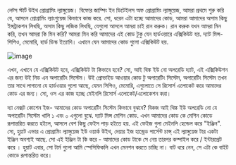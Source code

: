 লেট্স স্টার্ট উইথ প্রোগ্রামিং ল্যাঙ্গুয়েজ। বিফোর জাম্পিং ইন ডিটেইলস অফ প্রোগ্রামিং ল্যাঙ্গুয়েজ, আমরা প্রথমে শুরু করি যে, আসলে প্রোগ্রামিং ল্যাংগুয়েজ কিভাবে কাজ করে. 
সো, ধরেন এটা হচ্ছে আমাদের কোড, আমরা আমাদের অসাম কিছু ইন্সট্রাকশন লিখছি, অসাম কিছু লজিক লিখছি, যেগুলো আসলে আমরা চাই রান করুক। রান করুক যখন আমরা মিন করি, তখন আমরা কি মিন করি? আমরা মিন করি আমাদের এই কোড টুকু যেন হার্ডওয়ারে এক্সিকিউট হয়. দ্যাট মিন্স- সিপিও, মেমোরি,  হার্ড ডিস্ক ইত্যাদি। এখানে যেন আমাদের কোড গুলো এক্সিকিউট হয়. 

![image](https://user-images.githubusercontent.com/26122249/176894611-8c61f9db-d9b8-46ae-b50d-ee0abd73b267.png)

এখন, এখানে যে এক্সিকিউট হবে, এক্সিকিউট টা কিভাবে হবে? সো, আই থিঙ্ক ইউ নো অলরেডি দ্যাট, এই এক্সিকিউশন  এর জন্য উই নিড এন অপারেটিং সিস্টেম। উই প্রোভাইড আওয়ার কোড টু অপারেটিং সিস্টেম,  অপারেটিং সিস্টেম তখন তার সাথে লাগানো যে হার্ডওয়ার গুলো আছে, যেমন সিপিও, মেমোরি, এগুলোতে সে রিসোর্স এলোকেট করে আমাদের কোড এর জন্য। সো, ওস এর কাজ হচ্ছে মেইনলি রিসোর্স এলোকেট/এলোকেশন করা।

দ্যা নেক্সট কোশেন ইজ- আমাদের কোড অপারেটিং সিস্টেম কিভাবে বুঝবে? বিকজ আই থিঙ্ক ইউ অলরেডি নো যে অপারেটিং সিস্টেম খালি ১ এবং ০ এগুলো  বুঝে. দ্যাট মিন্স মেশিন কোড. এখন আমাদের কোড কে মেশিন কোডে রূপান্তরিত করতে হইলে, আসলে বেশ কিছু ফেইস পাড় হইতে হয়. এই ফেইজ গুলা মেইনলি হেন্ডেল করে "ইঞ্জিন". সো, হুয়াট এভার এ প্রোগ্রামিং ল্যাঙ্গুয়েজ ইউ ওয়ার্ক উইথ, দেয়ার ইজ হান্ড্রেড পার্সেন্ট চান্স্ এই ল্যাঙ্গুয়েজ টার একটা ইঞ্জিন অবশ্যই আছে. সো এই ইঞ্জিন টা কি করে - আমাদের কোড টাকে  সে নেয় তারপর কম্পাইল করে / ইন্টারপ্রেট করে । হুয়াট এবার, সো টার্ম গুলো আমি স্পেসিফিকলি এখন মেনশন করতে চাচ্ছি না। বাট ধরে নেন, সে এটা কে বাইট কোডে রূপান্তরিত করে। 
